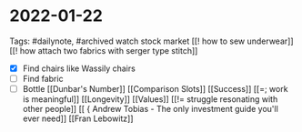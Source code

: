 # 2022-01-22
Tags: #dailynote, #archived 
watch stock market
[[! how to sew underwear]]
[[! how attach two fabrics with serger type stitch]]
- [x] Find chairs like Wassily chairs
- [ ] Find fabric
- [ ] Bottle
[[Dunbar's Number]]
[[Comparison Slots]]
[[Success]]
[[=; work is meaningful]]
[[Longevity]] [[Values]]
[[!= struggle resonating with other people]]
[[ { Andrew Tobias - The only investment guide you'll ever need]]
[[Fran Lebowitz]]
